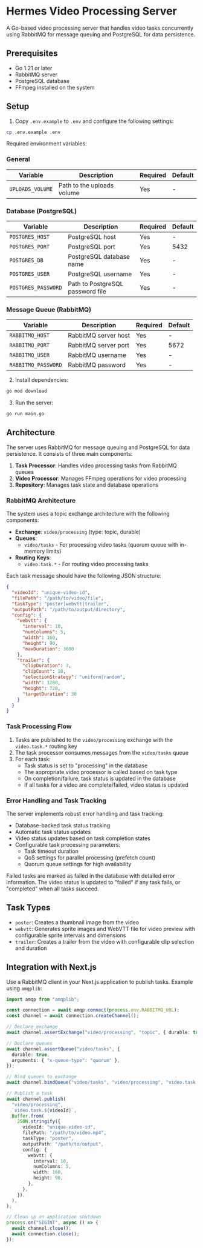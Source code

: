 # Hermes Video Processing Server

A Go-based video processing server that handles video tasks concurrently using RabbitMQ for message queuing and PostgreSQL for data persistence.

## Prerequisites

- Go 1.21 or later
- RabbitMQ server
- PostgreSQL database
- FFmpeg installed on the system

## Setup

1. Copy `.env.example` to `.env` and configure the following settings:

```bash
cp .env.example .env
```

Required environment variables:

### General

| Variable         | Description                | Required | Default |
| ---------------- | -------------------------- | -------- | ------- |
| `UPLOADS_VOLUME` | Path to the uploads volume | Yes      | -       |

### Database (PostgreSQL)

| Variable            | Description                      | Required | Default |
| ------------------- | -------------------------------- | -------- | ------- |
| `POSTGRES_HOST`     | PostgreSQL host                  | Yes      | -       |
| `POSTGRES_PORT`     | PostgreSQL port                  | Yes      | 5432    |
| `POSTGRES_DB`       | PostgreSQL database name         | Yes      | -       |
| `POSTGRES_USER`     | PostgreSQL username              | Yes      | -       |
| `POSTGRES_PASSWORD` | Path to PostgreSQL password file | Yes      | -       |

### Message Queue (RabbitMQ)

| Variable            | Description          | Required | Default |
| ------------------- | -------------------- | -------- | ------- |
| `RABBITMQ_HOST`     | RabbitMQ server host | Yes      | -       |
| `RABBITMQ_PORT`     | RabbitMQ server port | Yes      | 5672    |
| `RABBITMQ_USER`     | RabbitMQ username    | Yes      | -       |
| `RABBITMQ_PASSWORD` | RabbitMQ password    | Yes      | -       |

2. Install dependencies:

```bash
go mod download
```

3. Run the server:

```bash
go run main.go
```

## Architecture

The server uses RabbitMQ for message queuing and PostgreSQL for data persistence. It consists of three main components:

1. **Task Processor**: Handles video processing tasks from RabbitMQ queues
2. **Video Processor**: Manages FFmpeg operations for video processing
3. **Repository**: Manages task state and database operations

### RabbitMQ Architecture

The system uses a topic exchange architecture with the following components:

- **Exchange**: `video/processing` (type: topic, durable)
- **Queues**:
  - `video/tasks` - For processing video tasks (quorum queue with in-memory limits)
- **Routing Keys**:
  - `video.task.*` - For routing video processing tasks

Each task message should have the following JSON structure:

```json
{
  "videoId": "unique-video-id",
  "filePath": "/path/to/video/file",
  "taskType": "poster|webvtt|trailer",
  "outputPath": "/path/to/output/directory",
  "config": {
    "webvtt": {
      "interval": 10,
      "numColumns": 5,
      "width": 160,
      "height": 90,
      "maxDuration": 3600
    },
    "trailer": {
      "clipDuration": 3,
      "clipCount": 10,
      "selectionStrategy": "uniform|random",
      "width": 1280,
      "height": 720,
      "targetDuration": 30
    }
  }
}
```

### Task Processing Flow

1. Tasks are published to the `video/processing` exchange with the `video.task.*` routing key
2. The task processor consumes messages from the `video/tasks` queue
3. For each task:
   - Task status is set to "processing" in the database
   - The appropriate video processor is called based on task type
   - On completion/failure, task status is updated in the database
   - If all tasks for a video are complete/failed, video status is updated

### Error Handling and Task Tracking

The server implements robust error handling and task tracking:

- Database-backed task status tracking
- Automatic task status updates
- Video status updates based on task completion states
- Configurable task processing parameters:
  - Task timeout duration
  - QoS settings for parallel processing (prefetch count)
  - Quorum queue settings for high availability

Failed tasks are marked as failed in the database with detailed error information. The video status is updated to "failed" if any task fails, or "completed" when all tasks succeed.

## Task Types

- `poster`: Creates a thumbnail image from the video
- `webvtt`: Generates sprite images and WebVTT file for video preview with configurable sprite intervals and dimensions
- `trailer`: Creates a trailer from the video with configurable clip selection and duration

## Integration with Next.js

Use a RabbitMQ client in your Next.js application to publish tasks. Example using `amqplib`:

```typescript
import amqp from "amqplib";

const connection = await amqp.connect(process.env.RABBITMQ_URL);
const channel = await connection.createChannel();

// Declare exchange
await channel.assertExchange("video/processing", "topic", { durable: true });

// Declare queues
await channel.assertQueue("video/tasks", {
  durable: true,
  arguments: { "x-queue-type": "quorum" },
});

// Bind queues to exchange
await channel.bindQueue("video/tasks", "video/processing", "video.task.*");

// Publish a task
await channel.publish(
  "video/processing",
  `video.task.${videoId}`,
  Buffer.from(
    JSON.stringify({
      videoId: "unique-video-id",
      filePath: "/path/to/video.mp4",
      taskType: "poster",
      outputPath: "/path/to/output",
      config: {
        webvtt: {
          interval: 10,
          numColumns: 5,
          width: 160,
          height: 90,
        },
      },
    }),
  ),
);

// Clean up on application shutdown
process.on("SIGINT", async () => {
  await channel.close();
  await connection.close();
});
```
